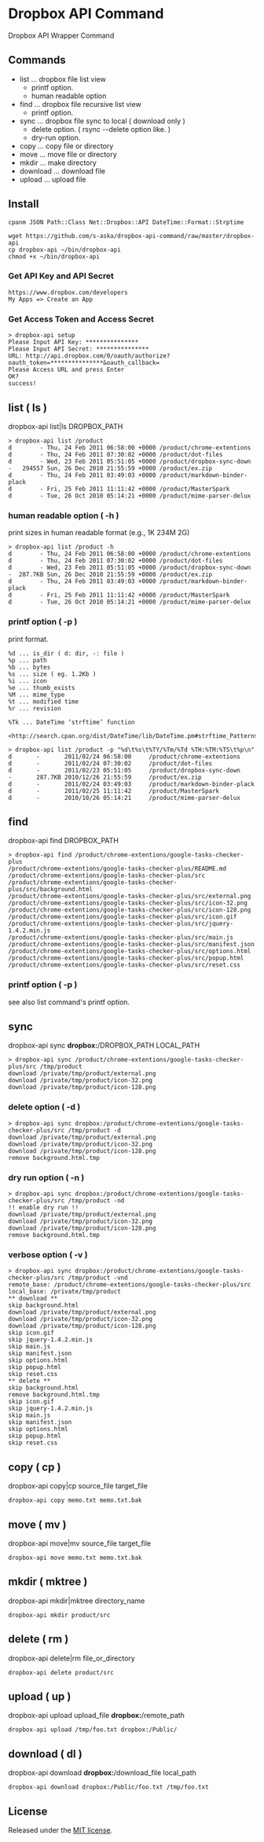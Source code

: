 # Dropbox API Command

Dropbox API Wrapper Command

## Commands
- list ... dropbox file list view
  - printf option.
  - human readable option
- find ... dropbox file recursive list view
  - printf option.
- sync ... dropbox file sync to local ( download only )
  - delete option. ( rsync --delete option like. )
  - dry-run option.
- copy     ... copy file or directory
- move     ... move file or directory
- mkdir    ... make directory
- download ... download file
- upload  ... upload file

## Install

    cpanm JSON Path::Class Net::Dropbox::API DateTime::Format::Strptime
    
    wget https://github.com/s-aska/dropbox-api-command/raw/master/dropbox-api
    cp dropbox-api ~/bin/dropbox-api
    chmod +x ~/bin/dropbox-api

### Get API Key and API Secret

    https://www.dropbox.com/developers
    My Apps => Create an App

### Get Access Token and Access Secret

    > dropbox-api setup
    Please Input API Key: ***************
    Please Input API Secret: ***************
    URL: http://api.dropbox.com/0/oauth/authorize?oauth_token=***************&oauth_callback=
    Please Access URL and press Enter
    OK?
    success!

## list ( ls )

dropbox-api list|ls DROPBOX_PATH

    > dropbox-api list /product
    d        - Thu, 24 Feb 2011 06:58:00 +0000 /product/chrome-extentions
    d        - Thu, 24 Feb 2011 07:30:02 +0000 /product/dot-files
    d        - Wed, 23 Feb 2011 05:51:05 +0000 /product/dropbox-sync-down
    -   294557 Sun, 26 Dec 2010 21:55:59 +0000 /product/ex.zip
    d        - Thu, 24 Feb 2011 03:49:03 +0000 /product/markdown-binder-plack
    d        - Fri, 25 Feb 2011 11:11:42 +0000 /product/MasterSpark
    d        - Tue, 26 Oct 2010 05:14:21 +0000 /product/mime-parser-delux

### human readable option ( -h )

print sizes in human readable format (e.g., 1K 234M 2G)

    > dropbox-api list /product -h
    d        - Thu, 24 Feb 2011 06:58:00 +0000 /product/chrome-extentions
    d        - Thu, 24 Feb 2011 07:30:02 +0000 /product/dot-files
    d        - Wed, 23 Feb 2011 05:51:05 +0000 /product/dropbox-sync-down
    -  287.7KB Sun, 26 Dec 2010 21:55:59 +0000 /product/ex.zip
    d        - Thu, 24 Feb 2011 03:49:03 +0000 /product/markdown-binder-plack
    d        - Fri, 25 Feb 2011 11:11:42 +0000 /product/MasterSpark
    d        - Tue, 26 Oct 2010 05:14:21 +0000 /product/mime-parser-delux

### printf option ( -p )

print format.

    %d ... is_dir ( d: dir, -: file )
    %p ... path
    %b ... bytes
    %s ... size ( eg. 1.2Kb )
    %i ... icon
    %e ... thumb_exists
    %M ... mime_type
    %t ... modified time
    %r ... revision
    
    %Tk ... DateTime ‘strftime’ function
            <http://search.cpan.org/dist/DateTime/lib/DateTime.pm#strftime_Patterns>

    > dropbox-api list /product -p "%d\t%s\t%TY/%Tm/%Td %TH:%TM:%TS\t%p\n"
    d       -       2011/02/24 06:58:00     /product/chrome-extentions
    d       -       2011/02/24 07:30:02     /product/dot-files
    d       -       2011/02/23 05:51:05     /product/dropbox-sync-down
    -       287.7KB 2010/12/26 21:55:59     /product/ex.zip
    d       -       2011/02/24 03:49:03     /product/markdown-binder-plack
    d       -       2011/02/25 11:11:42     /product/MasterSpark
    d       -       2010/10/26 05:14:21     /product/mime-parser-delux

## find

dropbox-api find DROPBOX_PATH

    > dropbox-api find /product/chrome-extentions/google-tasks-checker-plus
    /product/chrome-extentions/google-tasks-checker-plus/README.md
    /product/chrome-extentions/google-tasks-checker-plus/src
    /product/chrome-extentions/google-tasks-checker-plus/src/background.html
    /product/chrome-extentions/google-tasks-checker-plus/src/external.png
    /product/chrome-extentions/google-tasks-checker-plus/src/icon-32.png
    /product/chrome-extentions/google-tasks-checker-plus/src/icon-128.png
    /product/chrome-extentions/google-tasks-checker-plus/src/icon.gif
    /product/chrome-extentions/google-tasks-checker-plus/src/jquery-1.4.2.min.js
    /product/chrome-extentions/google-tasks-checker-plus/src/main.js
    /product/chrome-extentions/google-tasks-checker-plus/src/manifest.json
    /product/chrome-extentions/google-tasks-checker-plus/src/options.html
    /product/chrome-extentions/google-tasks-checker-plus/src/popup.html
    /product/chrome-extentions/google-tasks-checker-plus/src/reset.css

### printf option ( -p )

see also list command's printf option.

## sync

dropbox-api sync **dropbox:**/DROPBOX\_PATH LOCAL\_PATH

    > dropbox-api sync /product/chrome-extentions/google-tasks-checker-plus/src /tmp/product
    download /private/tmp/product/external.png
    download /private/tmp/product/icon-32.png
    download /private/tmp/product/icon-128.png

### delete option ( -d )

    > dropbox-api sync dropbox:/product/chrome-extentions/google-tasks-checker-plus/src /tmp/product -d
    download /private/tmp/product/external.png
    download /private/tmp/product/icon-32.png
    download /private/tmp/product/icon-128.png
    remove background.html.tmp

### dry run option ( -n )

    > dropbox-api sync dropbox:/product/chrome-extentions/google-tasks-checker-plus/src /tmp/product -nd
    !! enable dry run !!
    download /private/tmp/product/external.png
    download /private/tmp/product/icon-32.png
    download /private/tmp/product/icon-128.png
    remove background.html.tmp

### verbose option ( -v )

    > dropbox-api sync dropbox:/product/chrome-extentions/google-tasks-checker-plus/src /tmp/product -vnd
    remote_base: /product/chrome-extentions/google-tasks-checker-plus/src
    local_base: /private/tmp/product
    ** download **
    skip background.html
    download /private/tmp/product/external.png
    download /private/tmp/product/icon-32.png
    download /private/tmp/product/icon-128.png
    skip icon.gif
    skip jquery-1.4.2.min.js
    skip main.js
    skip manifest.json
    skip options.html
    skip popup.html
    skip reset.css
    ** delete **
    skip background.html
    remove background.html.tmp
    skip icon.gif
    skip jquery-1.4.2.min.js
    skip main.js
    skip manifest.json
    skip options.html
    skip popup.html
    skip reset.css

## copy ( cp )

dropbox-api copy|cp source\_file target\_file

    dropbox-api copy memo.txt memo.txt.bak

## move ( mv )

dropbox-api move|mv source\_file target\_file

    dropbox-api move memo.txt memo.txt.bak

## mkdir ( mktree )

dropbox-api mkdir|mktree directory\_name

    dropbox-api mkdir product/src

## delete ( rm )

dropbox-api delete|rm file\_or\_directory

    dropbox-api delete product/src

## upload ( up )

dropbox-api upload upload\_file **dropbox:**/remote\_path

    dropbox-api upload /tmp/foo.txt dropbox:/Public/

## download ( dl )

dropbox-api download **dropbox:**/download\_file local\_path

    dropbox-api download dropbox:/Public/foo.txt /tmp/foo.txt

## License
Released under the [MIT license](http://creativecommons.org/licenses/MIT/).

